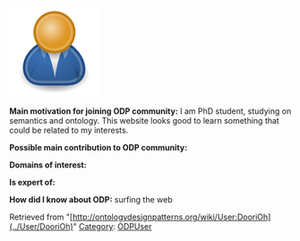 [![Image:ODPUser.png](../images/a/a6/ODPUser.png)](../Image/ODPUser.png "Image:ODPUser.png")




  





__Main motivation for joining ODP community:__ I am PhD student, studying on semantics and ontology. This website looks good to learn something that could be related to my interests.


__Possible main contribution to ODP community:__


__Domains of interest:__


  



__Is expert of:__


  

__How did I know about ODP:__ surfing the web






Retrieved from "[http://ontologydesignpatterns.org/wiki/User:DooriOh](../User/DooriOh)"
 [Category](http://ontologydesignpatterns.org/wiki/Special:Categories "Special:Categories"): [ODPUser](../Category/ODPUser "Category:ODPUser")